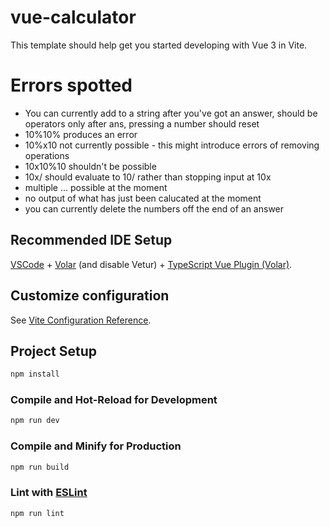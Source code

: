 # vue-calculator

This template should help get you started developing with Vue 3 in Vite.

# Errors spotted

- You can currently add to a string after you've got an answer, should be operators only after ans, pressing a number should reset
- 10%10% produces an error
- 10%x10 not currently possible - this might introduce errors of removing operations
- 10x10%10 shouldn't be possible
- 10x/ should evaluate to 10/ rather than stopping input at 10x
- multiple ... possible at the moment
- no output of what has just been calucated at the moment
- you can currently delete the numbers off the end of an answer

## Recommended IDE Setup

[VSCode](https://code.visualstudio.com/) + [Volar](https://marketplace.visualstudio.com/items?itemName=Vue.volar) (and disable Vetur) + [TypeScript Vue Plugin (Volar)](https://marketplace.visualstudio.com/items?itemName=Vue.vscode-typescript-vue-plugin).

## Customize configuration

See [Vite Configuration Reference](https://vitejs.dev/config/).

## Project Setup

```sh
npm install
```

### Compile and Hot-Reload for Development

```sh
npm run dev
```

### Compile and Minify for Production

```sh
npm run build
```

### Lint with [ESLint](https://eslint.org/)

```sh
npm run lint
```
